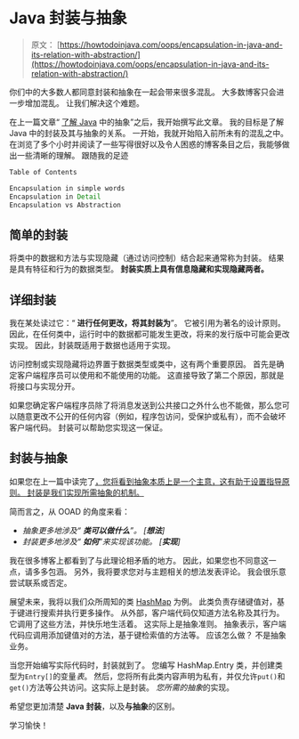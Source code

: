 # Java 封装与抽象

> 原文： [https://howtodoinjava.com/oops/encapsulation-in-java-and-its-relation-with-abstraction/](https://howtodoinjava.com/oops/encapsulation-in-java-and-its-relation-with-abstraction/)

你们中的大多数人都同意封装和抽象在一起会带来很多混乱。 大多数博客只会进一步增加混乱。 让我们解决这个难题。

在上一篇文章“ [了解 Java](//howtodoinjava.com/object-oriented/understanding-abstraction-in-java/ "Understanding abstraction in java") 中的抽象”之后，我开始撰写此文章。 我的目标是了解 Java 中的封装及其与抽象的关系。 一开始，我就开始陷入前所未有的混乱之中。 在浏览了多个小时并阅读了一些写得很好以及令人困惑的博客条目之后，我能够做出一些清晰的理解。 跟随我的足迹

```java
Table of Contents

Encapsulation in simple words
Encapsulation in Detail
Encapsulation vs Abstraction
```

## 简单的封装

将类中的数据和方法与实现隐藏（通过访问控制）结合起来通常称为封装。 结果是具有特征和行为的数据类型。 **封装实质上具有信息隐藏和实现隐藏两者。**

## 详细封装

我在某处读过它：“ **进行任何更改，将其封装为**”。 它被引用为著名的设计原则。 因此，在任何类中，运行时中的数据都可能发生更改，将来的发行版中可能会更改实现。 因此，封装既适用于数据也适用于实现。

访问控制或实现隐藏将边界置于数据类型或类中，这有两个重要原因。 首先是确定客户端程序员可以使用和不能使用的功能。 这直接导致了第二个原因，那就是将接口与实现分开。

如果您确定客户端程序员除了将消息发送到公共接口之外什么也不能做，那么您可以随意更改不公开的任何内容（例如，程序包访问，受保护或私有），而不会破坏客户端代码。 封装可以帮助您实现这一保证。

## 封装与抽象

如果您在上一篇中读完了[，您将看到抽象本质上是一个主意，这有助于设置指导原则。 封装是我们实现所需抽象的机制。](//howtodoinjava.com/object-oriented/understanding-abstraction-in-java/ "Understanding abstraction in java")

简而言之，从 OOAD 的角度来看：

*   *抽象更多地涉及“ **类可以做什么**”。 [**想法**]*
*   *封装更多地涉及“ **如何**”来实现该功能。 [**实现**]*

我在很多博客上都看到了与此理论相矛盾的地方。 因此，如果您也不同意这一点，请多多包涵。 另外，我将要求您对与主题相关的想法发表评论。 我会很乐意尝试联系或否定。

展望未来，我将以我们众所周知的类 [HashMap](//howtodoinjava.com/java/collections/how-hashmap-works-in-java/) 为例。 此类负责存储键值对，基于键进行搜索并执行更多操作。 从外部，客户端代码仅知道方法名称及其行为。 它调用了这些方法，并快乐地生活着。 这实际上是抽象准则。 抽象表示，客户端代码应调用添加键值对的方法，基于键检索值的方法等。 应该怎么做？ 不是抽象业务。

当您开始编写实际代码时，封装就到了。 您编写 HashMap.Entry 类，并创建类型为`Entry[]`的变量*表*。 然后，您将所有此类内容声明为私有，并仅允许`put()`和`get()`方法等公共访问。这实际上是封装。 *您所需的抽象*的实现。

希望您更加清楚 **Java 封装**，以及**与抽象**的区别。

学习愉快！